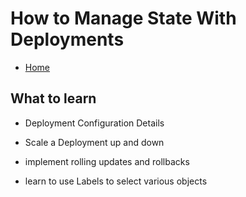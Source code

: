 # How to Manage State With Deployments

* [Home](/README.md)

## What to learn

* Deployment Configuration Details

* Scale a Deployment up and down

* implement rolling updates and rollbacks

* learn to use Labels to select various objects

